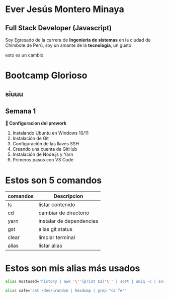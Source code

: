 # Ever Jesús Montero Minaya
## Full Stack Developer (Javascript)

Soy Egresado de la carrera de **Ingenieria de sistemas** en la ciudad de Chimbote de Perú, soy un amante de la **tecnología**, un gusto

esto es un cambio

# Bootcamp Glorioso
## siuuu
## Semana 1
**👀 Configuracion del prework**
1. Instalando Ubuntu en Windows 10/11
1. Instalación de Git
1. Configuración de las llaves SSH
1. Creando una cuenta de GitHub
1. Instalación de Node.js y Yarn
1. Primeros pasos con VS Code

# Estos son 5 comandos
| comandos | Descripcion |
| -- | -- |
| ls | listar contenido |
| cd | cambiar de directorio |
| yarn | instalar de dependencias |
| gst | alias git status |
| clear | limpiar terminal |
| alias | listar alias |

# Estos son mis alias más usados

```bash
alias mostused='history | awk '\''{print $2}'\'' | sort | uniq -c | sort -nr | head -n 10'
```

```bash
alias cafe='cat /dev/urandom | hexdump | grep "ca fe"'
```
